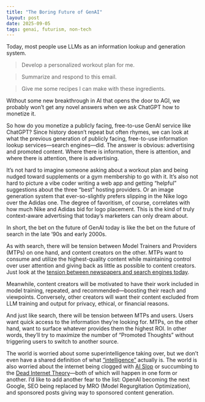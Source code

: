 ```yaml
---
title: "The Boring Future of GenAI"
layout: post
date: 2025-09-05
tags: genai, futurism, non-tech
---
```


Today, most people use LLMs as an information lookup and generation system.  

> Develop a personalized workout plan for me.  

> Summarize and respond to this email.  

> Give me some recipes I can make with these ingredients.  

Without some new breakthrough in AI that opens the door to AGI, we probably won’t get any novel answers when we ask ChatGPT how to monetize it.  

<!--more-->

So how do you monetize a publicly facing, free-to-use GenAI service like ChatGPT? Since history doesn’t repeat but often rhymes, we can look at what the previous generation of publicly facing, free-to-use information lookup services—search engines—did. The answer is obvious: advertising and promoted content. Where there is information, there is attention, and where there is attention, there is advertising.  

It’s not hard to imagine someone asking about a workout plan and being nudged toward supplements or a gym membership to go with it. It’s also not hard to picture a vibe coder writing a web app and getting “helpful” suggestions about the three “best” hosting providers. Or an image generation system that ever-so-slightly prefers slipping in the Nike logo over the Adidas one. The degree of favoritism, of course, correlates with how much Nike and Adidas bid for logo placement. This is the kind of truly context-aware advertising that today’s marketers can only dream about.  

In short, the bet on the future of GenAI today is like the bet on the future of search in the late ’90s and early 2000s.  

As with search, there will be tension between Model Trainers and Providers (MTPs) on one hand, and content creators on the other. MTPs want to consume and utilize the highest-quality content while maintaining control over user attention and giving back as little as possible to content creators. Just look at the [tension between newspapers and search engines today](https://www.congress.gov/crs_external_products/R/PDF/R47018/R47018.1.pdf).  

Meanwhile, content creators will be motivated to have their work included in model training, repeated, and recommended—boosting their reach and viewpoints. Conversely, other creators will want their content excluded from LLM training and output for privacy, ethical, or financial reasons.  

And just like search, there will be tension between MTPs and users. Users want quick access to the information they’re looking for. MTPs, on the other hand, want to surface whatever provides them the highest ROI. In other words, they’ll try to maximize the number of “Promoted Thoughts” without triggering users to switch to another source.  

The world is worried about some superintelligence taking over, but we don’t even have a shared definition of what [“intelligence”](https://en.wikipedia.org/wiki/Intelligence) actually is. The world is also worried about the internet being clogged with [AI Slop](https://en.wikipedia.org/wiki/AI_slop) or succumbing to the [Dead Internet Theory](https://en.wikipedia.org/wiki/Dead_Internet_theory)—both of which will happen in one form or another. I’d like to add another fear to the list: OpenAI becoming the next Google, SEO being replaced by MRO (Model Regurgitation Optimization), and sponsored posts giving way to sponsored content generation.  
